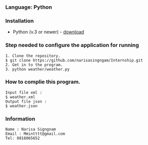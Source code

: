 ### Language: Python
### Installation

+ Python (v.3 or newer)  -  [download](https://www.python.org/downloads/)

### Step needed to configure the application for running

```
1. Clone the repository.
$ git clone https://github.com/narisasingngam/Internship.git
2. Get in to the program.
3. python weather/weather.py
```
### How to complie this program.
```
Input file xml :
$ weather.xml
Output file json :
$ weather.json
```

### Information
```
Name : Narisa Signgnam
Email : Mmintttt@gmail.com
Tel: 0818065652
```
